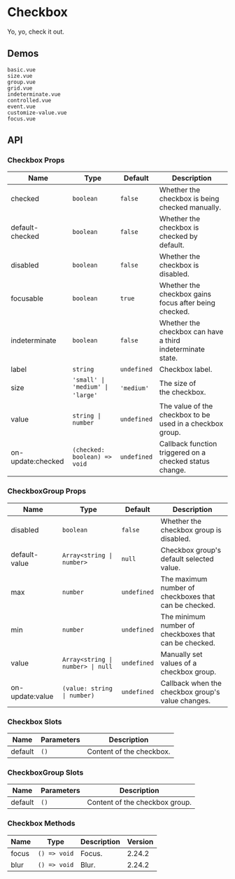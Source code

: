 # Checkbox

Yo, yo, check it out.

## Demos

```demo
basic.vue
size.vue
group.vue
grid.vue
indeterminate.vue
controlled.vue
event.vue
customize-value.vue
focus.vue
```

## API

### Checkbox Props

| Name | Type | Default | Description |
| --- | --- | --- | --- |
| checked | `boolean` | `false` | Whether the checkbox is being checked manually. |
| default-checked | `boolean` | `false` | Whether the checkbox is checked by default. |
| disabled | `boolean` | `false` | Whether the checkbox is disabled. |
| focusable | `boolean` | `true` | Whether the checkbox gains focus after being checked. |
| indeterminate | `boolean` | `false` | Whether the checkbox can have a third indeterminate state. |
| label | `string` | `undefined` | Checkbox label. |
| size | `'small' \| 'medium' \| 'large'`  | `'medium'`  | The size of the checkbox. |
| value | `string \| number` | `undefined` | The value of the checkbox to be used in a checkbox group. |
| on-update:checked | `(checked: boolean) => void` | `undefined` | Callback function triggered on a checked status change. |

### CheckboxGroup Props

| Name | Type | Default | Description |
| --- | --- | --- | --- |
| disabled | `boolean` | `false` | Whether the checkbox group is disabled. |
| default-value | `Array<string \| number>` | `null` | Checkbox group's default selected value. |
| max | `number` | `undefined` | The maximum number of checkboxes that can be checked. |
| min | `number` | `undefined` | The minimum number of checkboxes that can be checked. |
| value | `Array<string \| number> \| null` | `undefined` | Manually set values of a checkbox group. |
| on-update:value | `(value: string \| number)` | `undefined` | Callback when the checkbox group's value changes. |

### Checkbox Slots

| Name    | Parameters | Description              |
| ------- | ---------- | ------------------------ |
| default | `()`       | Content of the checkbox. |

### CheckboxGroup Slots

| Name    | Parameters | Description                    |
| ------- | ---------- | ------------------------------ |
| default | `()`       | Content of the checkbox group. |

### Checkbox Methods

| Name  | Type         | Description | Version |
| ----- | ------------ | ----------- | ------- |
| focus | `() => void` | Focus.      | 2.24.2  |
| blur  | `() => void` | Blur.       | 2.24.2  |
